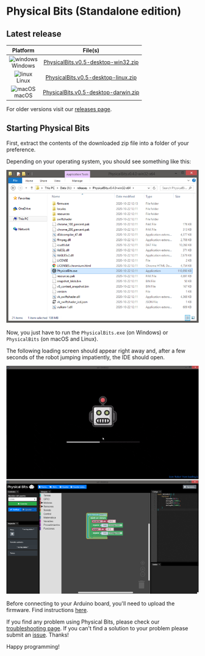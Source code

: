 # Physical Bits (Standalone edition)

## Latest release

| Platform | File(s) |
| :---: |:---:|
| ![windows](https://gira.github.io/PhysicalBits/img/windows.png)<br>Windows | [PhysicalBits.v0.5-desktop-win32.zip](https://github.com/GIRA/PhysicalBits/releases/download/v0.5/PhysicalBits.v0.5-desktop-win32.zip) |
| ![linux](https://gira.github.io/PhysicalBits/img/linux.png)<br>Linux | [PhysicalBits.v0.5-desktop-linux.zip](https://github.com/GIRA/PhysicalBits/releases/download/v0.5/PhysicalBits.v0.5-desktop-linux.zip) |
| ![macOS](https://gira.github.io/PhysicalBits/img/apple.png)<br>macOS | [PhysicalBits.v0.5-desktop-darwin.zip](https://github.com/GIRA/PhysicalBits/releases/download/v0.5/PhysicalBits.v0.5-desktop-darwin.zip) |

For older versions visit our [releases page](https://github.com/GIRA/PhysicalBits/releases).

## Starting Physical Bits

First, extract the contents of the downloaded zip file into a folder of your preference.

Depending on your operating system, you should see something like this:

![start_desktop.1](../img/start_desktop.1.png)

Now, you just have to run the `PhysicalBits.exe` (on Windows) or `PhysicalBits` (on macOS and Linux).

The following loading screen should appear right away and, after a few seconds of the robot jumping impatiently, the IDE should open.

![start_desktop.2](../img/impatient_bot.gif)
![start_desktop.3](../img/start_desktop.3.png)

Before connecting to your Arduino board, you'll need to upload the firmware. Find instructions [here](../getting_started/FIRMWARE.md).

If you find any problem using Physical Bits, please check our [troubleshooting page](../getting_started/TROUBLESHOOTING.md). If you can't find a solution to your problem please submit an [issue](https://github.com/GIRA/PhysicalBits/issues). Thanks!

Happy programming!
